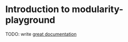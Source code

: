 # Introduction to modularity-playground

TODO: write [great documentation](http://jacobian.org/writing/great-documentation/what-to-write/)
